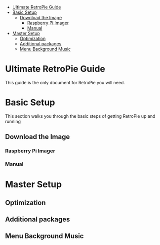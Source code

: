 - [Ultimate RetroPie Guide](#ultimate-retropie-guide)
- [Basic Setup](#basic-setup)
  - [Download the Image](#download-the-image)
    - [Raspberry Pi Imager](#raspberry-pi-imager)
    - [Manual](#manual)
- [Master Setup](#master-setup)
  - [Optimization](#optimization)
  - [Additional packages](#additional-packages)
  - [Menu Background Music](#menu-background-music)

# Ultimate RetroPie Guide
This guide is the only document for RetroPie you will need.

# Basic Setup
This section walks you through the basic steps of getting RetroPie up and running
## Download the Image
### Raspberry Pi Imager
### Manual

# Master Setup
## Optimization
## Additional packages
## Menu Background Music

